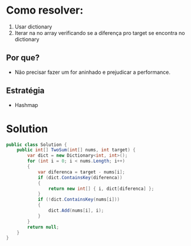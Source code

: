 # Como resolver:
1. Usar dictionary
2. Iterar na no array verificando se a diferença pro target se encontra no dictionary

## Por que?
- Não precisar fazer um for aninhado e prejudicar a performance.

## Estratégia
- Hashmap

# Solution
```csharp
public class Solution {
    public int[] TwoSum(int[] nums, int target) {
        var dict = new Dictionary<int, int>();
        for (int i = 0; i < nums.Length; i++)
        {
            var diferenca = target - nums[i];
            if (dict.ContainsKey(diferenca))
            {
                return new int[] { i, dict[diferenca] };
            }
            if (!dict.ContainsKey(nums[i]))
            {
                dict.Add(nums[i], i);
            }
        }
        return null;
    }
}
```